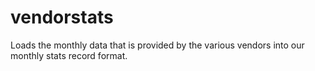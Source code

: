 # vendorstats
Loads the monthly data that is provided by the various vendors into our monthly stats record format.
